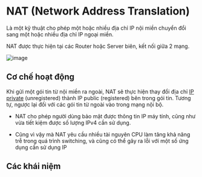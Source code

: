 # NAT (Network Address Translation)
Là một kỹ thuật cho phép một hoặc nhiều địa chỉ IP nội miền chuyển đổi sang một hoặc nhiều địa chỉ IP ngoại miền.
 
NAT được thực hiện tại các Router hoặc Server biên, kết nối giữa 2 mạng.

![image](https://user-images.githubusercontent.com/83684068/120141004-db038c80-c205-11eb-86e9-c1ed5b7c2e96.png)

## Cơ chế hoạt động 
Khi gửi một gói tin từ nội miền ra ngoài, NAT sẽ thực hiện thay đổi địa chỉ [IP private](https://github.com/huynp1999/huynp/blob/master/Network/Basic/IPv4.md) (unregistered) thành IP public (registered) bên trong gói tin.
Tương tự, ngược lại đối với các gói tin từ ngoài vào trong mạng nội bộ.

- NAT cho phép người dùng bảo mật được thông tin IP máy tính, cũng như vừa tiết kiệm được số lượng IPv4 cần sử dụng.

- Cũng vì vậy mà NAT yêu cầu nhiều tài nguyên CPU làm tăng khả năng trễ trong quá trình switching, và cũng có thể gây ra lỗi với một số ứng dụng cần sử dụng IP

## Các khái niệm
